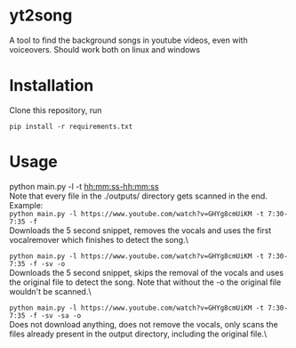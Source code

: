 # yt2song
A tool to find the background songs in youtube videos, even with voiceovers. Should work both on linux and windows

# Installation
Clone this repository, run
```
pip install -r requirements.txt
```

# Usage
python main.py -l <link> -t <hh:mm:ss-hh:mm:ss> <options>\
Note that every file in the ./outputs/ directory gets scanned in the end.\
Example:\
```python main.py -l https://www.youtube.com/watch?v=GHYg8cmUiKM -t 7:30-7:35 -f```\
Downloads the 5 second snippet, removes the vocals and uses the first vocalremover which finishes to detect the song.\

```python main.py -l https://www.youtube.com/watch?v=GHYg8cmUiKM -t 7:30-7:35 -f -sv -o```\
Downloads the 5 second snippet, skips the removal of the vocals and uses the original file to detect the song. Note that without the -o the original file wouldn't be scanned.\

```python main.py -l https://www.youtube.com/watch?v=GHYg8cmUiKM -t 7:30-7:35 -f -sv -sa -o```\
Does not download anything, does not remove the vocals, only scans the files already present in the output directory, including the original file.\
